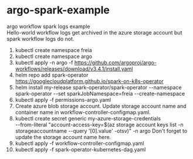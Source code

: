 # argo-spark-example
argo workflow spark logs example  
Hello-world workflow logs get archived in the azure storage account but spark workflow logs do not.

1. kubectl create namespace freia
2. kubectl create namespace argo  
3. kubectl apply -n argo -f https://github.com/argoproj/argo-workflows/releases/download/v3.4.1/install.yaml  
4. helm repo add spark-operator https://googlecloudplatform.github.io/spark-on-k8s-operator  
5. helm install my-release spark-operator/spark-operator --namespace spark-operator --set sparkJobNamespace=freia --create-namespace  
6. kubectl apply -f permissions-argo.yaml
7. Create azure blob storage account. Update storage account name and container name in workflow-controller-configmap.yaml.
8. kubectl create secret generic my-azure-storage-credentials \
  --from-literal "account-access-key=$(az storage account keys list -n storageaccountname --query '[0].value' -otsv)" -n argo
  Don't forget to update the storage account name here.
9. kubectl apply -f workflow-controller-configmap.yaml
10. kubectl apply -f spark-operator-kubernetes-dag.yaml